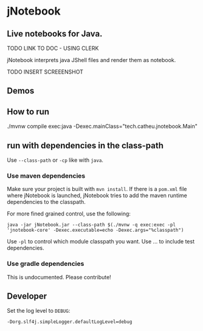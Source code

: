 # jNotebook

## Live notebooks for Java.   

TODO LINK TO DOC - USING CLERK 

jNotebook interprets java JShell files and render them as notebook.

TODO INSERT SCREEENSHOT

## Demos


## How to run

./mvnw compile exec:java -Dexec.mainClass="tech.catheu.jnotebook.Main"


## run with dependencies in the class-path

Use `--class-path` or `-cp` like with `java`.

### Use maven dependencies
Make sure your project is built with `mvn install`.
If there is a `pom.xml` file where jNotebook is launched, jNotebook tries to add the maven runtime dependencies to the classpath.

For more fined grained control, use the following: 
```
java -jar jNotebook.jar --class-path $(./mvnw -q exec:exec -pl 'jnotebook-core' -Dexec.executable=echo -Dexec.args="%classpath")
```
Use `-pl` to control which module classpath you want. Use ... to include test dependencies.


### Use gradle dependencies
This is undocumented. Please contribute!

## Developer
Set the log level to `DEBUG`: 
```
-Dorg.slf4j.simpleLogger.defaultLogLevel=debug
```
